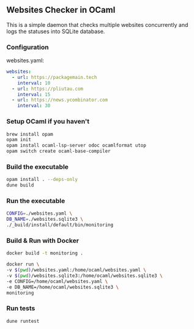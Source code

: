 ## Websites Checker in OCaml

This is a simple daemon that checks multiple websites concurrently and logs the statuses into SQLite database.

### Configuration

websites.yaml:

```yaml
websites:
  - url: https://packagemain.tech
    interval: 10
  - url: https://pliutau.com
    interval: 15
  - url: https://news.ycombinator.com
    interval: 30
```

### Setup OCaml if you haven't


```bash
brew install opam
opam init
opam install ocaml-lsp-server odoc ocamlformat utop
opam switch create ocaml-base-compiler
```

### Build the executable

```bash
opam install . --deps-only
dune build
```

### Run the executable

```bash
CONFIG=./websites.yaml \
DB_NAME=./websites.sqlite3 \
./_build/install/default/bin/monitoring
```

### Build & Run with Docker

```bash
docker build -t monitoring .

docker run \
-v $(pwd)/websites.yaml:/home/ocaml/websites.yaml \
-v $(pwd)/websites.sqlite3:/home/ocaml/websites.sqlite3 \
-e CONFIG=/home/ocaml/websites.yaml \
-e DB_NAME=/home/ocaml/websites.sqlite3 \
monitoring
```

### Run tests

```bash
dune runtest
```
